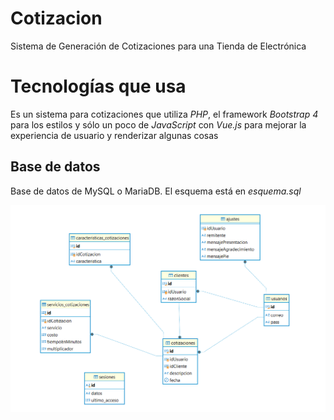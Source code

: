# Cotizacion 
Sistema de Generación de Cotizaciones para una Tienda de Electrónica

# Tecnologías que usa  
Es un sistema para cotizaciones que utiliza _PHP_, el framework _Bootstrap 4_ para los estilos y sólo un poco de _JavaScript_ con _Vue.js_ para mejorar la experiencia de usuario y renderizar algunas cosas  
  
## Base de datos  
Base de datos de MySQL o MariaDB. El esquema está en _esquema.sql_  
  
![alt text](image.png)
